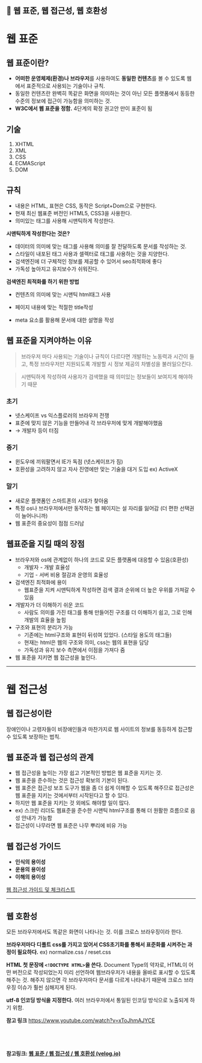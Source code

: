 ## 🧈 웹 표준, 웹 접근성, 웹 호환성

# 웹 표준

## 웹 표준이란?

- **어떠한 운영체제(환경)나 브라우저**를 사용하여도 **동일한 컨텐츠**를 볼 수 있도록 웹에서 표준적으로 사용되는 기술이나 규칙.
- 동일한 컨텐츠란 완벽히 똑같은 화면을 의미하는 것이 아닌 모든 플랫폼에서 동등한 수준의 정보에 접근이 가능함을 의미하는 것.
- **W3C에서 웹 표준을 정함.** 4단계의 확정 권고안 만이 표준이 됨

## 기술

1. XHTML
2. XML
3. CSS
4. ECMAScript
5. DOM

## 규칙

- 내용은 HTML, 표현은 CSS, 동작은 Script+Dom으로 구현한다.
- 현재 최신 웹표준 버전인 HTML5, CSS3을 사용한다.
- 의미있는 태그를 사용해 시맨틱하게 작성한다.

**시맨틱하게 작성한다는 것은?**

- 데이터의 의미에 맞는 태그를 사용해 의미를 잘 전달하도록 문서를 작성하는 것.
- 스타일이 내포된 태그 사용과 셀렉터로 태그를 사용하는 것을 지양한다.
- 검색엔진에 더 구체적인 정보를 제공할 수 있어서 seo최적화에 좋다
- 가독성 높아지고 유지보수가 쉬워진다.

**검색엔진 최적화를 하기 위한 방법**

- 컨텐츠의 의미에 맞는 시맨틱 html태그 사용

- 페이지 내용에 맞는 적절한 title작성

- meta 요소를 활용해 문서에 대한 설명을 작성

  

## 웹 표준을 지켜야하는 이유

> 브라우저 마다 사용되는 기술이나 규칙이 다르다면 개발하는 노동력과 시간이 들고, 특정 브라우저만 지원되도록 개발할 시 정보 제공의 차별성을 불러일으킨다.

> 시맨틱하게 작성하여 사용자가 검색했을 때 의미있는 정보들이 보여지게 해야하기 때문

### 초기

- 넷스케이프 vs 익스플로러의 브라우저 전쟁
- 표준에 맞지 않은 기능을 만들어내 각 브라우저에 맞게 개발해야했음
- → 개발자 등이 터짐

### 중기

- 윈도우에 끼워팔면서 IE가 독점 (넷스케이프가 짐)
- 호환성을 고려하지 않고 자사 진영에만 맞는 기술을 대거 도입 ex) ActiveX

### 말기

- 새로운 플랫폼인 스마트폰의 시대가 찾아옴
- 특정 os나 브라우저에서만 동작하는 웹 페이지는 설 자리를 잃어감 (더 편한 선택권이 늘어나니까)
- 웹 표준의 중요성이 점점 드러남

## 웹표준을 지킬 때의 장점

- 브라우저와 os에 관계없이 하나의 코드로 모든 플랫폼에 대응할 수 있음(호환성)
  - 개발자 - 개발 효율성
  - 기업 - 서버 비용 절감과 운영의 효율성
- 검색엔진 최적화에 용이
  - 웹표준을 지켜 시맨틱하게 작성하면 검색 결과 순위에 더 높은 우위를 가져갈 수 있음
- 개발자가 더 이해하기 쉬운 코드
  - 사람도 의미를 가진 태그를 통해 만들어진 구조를 더 이해하기 쉽고, 그로 인해 개발의 효율을 높힘
- 구조와 표현의 분리가 가능
  - 기존에는 html구조와 표현이 뒤섞여 있었다. (스타일 용도의 태그들)
  - 현재는 html은 웹의 구조와 의미, css는 웹의 표현을 담당
  - 가독성과 유지 보수 측면에서 이점을 가져다 줌
- 웹 표준을 지키면 웹 접근성을 높인다.

------

# 웹 접근성

## 웹 접근성이란

장애인이나 고령자들이 비장애인들과 마찬가지로 웹 사이트의 정보를 동등하게 접근할 수 있도록 보장하는 법칙.

## 웹 표준과 웹 접근성의 관계

- 웹 접근성을 높이는 가장 쉽고 기본적인 방법은 웹 표준을 지키는 것.
- 웹 표준을 준수하는 것은 접근성 확보의 기본이 된다.
- 웹 표준은 접근성 보조 도구가 웹을 좀 더 쉽게 이해할 수 있도록 해주므로 접근성은 웹 표준을 지키는 것에서부터 시작된다고 할 수 있다.
- 하지만 웹 표준을 지키는 것 외에도 해야할 일이 많다.
- ex) 스크린 리더도 웹표준을 준수한 시맨틱 html구조를 통해 더 원활한 흐름으로 음성 안내가 가능함
- 접근성이 나무라면 웹 표준은 나무 뿌리에 비유 가능

## 웹 접근성 가이드

- **인식의 용이성**
- **운용의 용이성**
- **이해의 용이성**

[웹 접근성 가이드 및 체크리스트](https://eunyoe.tistory.com/75)

------

## 웹 호환성

모든 브라우저에서도 똑같은 화면이 나타나는 것. 이를 크로스 브라우징이라 한다.

**브라우저마다 디폴트 css를 가지고 있어서 CSS초기화를 통해서 표준화를 시켜주는 과정이 필요하다.**
ex) normalize.css / reset.css

**HTML 첫 문장에 `<!DOCTYPE HTML>`을 쓴다.**
Document Type의 약자로, HTML이 어떤 버전으로 작성되었는지 미리 선언하여 웹브라우저가 내용을 올바로 표시할 수 있도록 해주는 것.
해주지 않으면 각 브라우저마다 문서를 다르게 나타내기 때문에 크로스 브라우징 이슈가 훨씬 심해지게 된다.

**utf-8 인코딩 방식을 지정한다.**
여러 브라우저에서 통일된 인코딩 방식으로 노출되게 하기 위함.

**참고 링크**
https://www.youtube.com/watch?v=xToJhmAJYCE





<br>

<br>

#### 참고링크: [웹 표준 / 웹 접근성 / 웹 호환성 (velog.io)](https://velog.io/@yooon26/웹-표준과-웹-접근성-0bqwcb4o)

<br>
